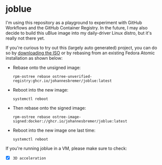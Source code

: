 # joblue

I'm using this repository as a playground to experiment with GitHub Workflows and the GitHub Container Registry.
In the future, I may also decide to build this uBlue image into my daily-driver Linux distro, but it's really not there yet.

If you're curious to try out this (largely auto generated) project,
you can do so by [downloading the ISO](https://nightly.link/johannesbremer/joblue/workflows/build-joblue/main/joblue-latest.zip)
or by rebasing from an existing Fedora Atomic installation as shown below:

- Rebase onto the unsigned image:
  ```
  rpm-ostree rebase ostree-unverified-registry:ghcr.io/johannesbremer/joblue:latest
  ```
- Reboot into the new image:
  ```
  systemctl reboot
  ```
- Then rebase onto the signed image:
  ```
  rpm-ostree rebase ostree-image-signed:docker://ghcr.io/johannesbremer/joblue:latest
  ```
- Reboot into the new image one last time:
  ```
  systemctl reboot
  ```

If you're running joblue in a VM, please make sure to check:
  - [x] `3D acceleration`